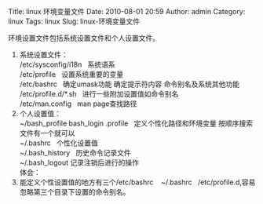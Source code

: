 Title: linux 环境变量文件
Date: 2010-08-01 20:59
Author: admin
Category: linux
Tags: linux
Slug: linux-环境变量文件

环境设置文件包括系统设置文件和个人设置文件。  
1. 系统设置文件：  
/etc/sysconfig/i18n   系统语系  
/etc/profile   设置系统重要的变量  
/etc/bashrc   确定umask功能 确定提示符内容 命令别名及系统其他功能  
/etc/profile.d/\*.sh   进行一些附加设置值如命令别名  
/etc/man.config   man page查找路径  
2. 个人设置值：  
\~/bash\_profile bash\_login .profile   定义个性化路径和环境变量
按顺序搜索文件有一个就可以  
\~/.bashrc   个性化设置值  
\~/.bash\_history   历史命令记录文件  
\~/.bash\_logout 记录注销后进行的操作  
体会：  
1. 能定义个性设置值的地方有三个/etc/bashrc    \~/.bashrc  
/etc/profile.d,容易忽略第三个目录下设置的命令别名。
